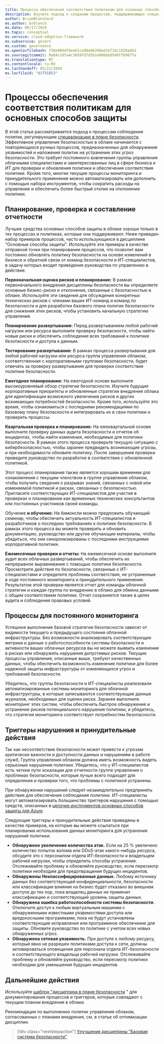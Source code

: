 ```yaml
---
title: Процессы обеспечения соответствия политикам для основных способов защиты
description: Изучите подход к созданию процессов, поддерживающих специализацию в плане безопасности.
author: BrianBlanchard
ms.author: brblanch
ms.date: 09/17/2019
ms.topic: conceptual
ms.service: cloud-adoption-framework
ms.subservice: govern
ms.custom: governance
ms.openlocfilehash: f30e906d7dee61ca98e88398ed16f1dc1828adb3
ms.sourcegitcommit: 9a84c2dfa4c3859fd7d5b1e06bbb8549ff6967fa
ms.translationtype: MT
ms.contentlocale: ru-RU
ms.lasthandoff: 05/21/2020
ms.locfileid: "83755853"
---
```

# <a name="security-baseline-policy-compliance-processes"></a>Процессы обеспечения соответствия политикам для основных способов защиты

В этой статье рассматривается подход к процессам соблюдения политик, регулирующим [специализацию в плане безопасности](./index.md). Эффективное управление безопасностью в облаке начинается с повторяющихся ручных процессов, предназначенных для обнаружения уязвимостей и наложения политик на устранение этих угроз безопасности. Это требует постоянного вовлечения группы управления облачными специалистами и заинтересованных лиц в сфере бизнеса и ИТ для проверки и обновления политики и обеспечения соответствия политике. Кроме того, многие текущие процессы мониторинга и принудительного применения можно автоматизировать или дополнить с помощью набора инструментов, чтобы сократить расходы на управление и обеспечить более быстрый отклик на отклонение политики.

## <a name="planning-review-and-reporting-processes"></a>Планирование, проверка и составление отчетности

Лучшие средства основных способов защиты в облаке хороши только в тех процессах и политиках, которые они поддерживают. Ниже приведен набор примеров процессов, часто использующихся в дисциплине "Основные способы защиты". Используйте эти примеры в качестве отправной точки при планировании процессов, что позволит вам постоянно обновлять политику безопасности на основе изменений в бизнесе и обратной связи от команд безопасности и ИТ-специалистов, в задачу которых входит приведение руководства по управлению в действие.

**Первоначальная оценка рисков и планирование:** В рамках первоначального внедрения дисциплины безопасности вы определяете основные бизнес-риски и отклонения, связанные с безопасностью в облаке. Используйте эти сведения для обсуждения конкретных технических рисков с членами ваших ИТ-команд и команд по безопасности и для разработки базового плана политик безопасности для снижения этих рисков, чтобы установить начальную стратегию управления.

**Планирование развертывания:** Перед развертыванием любой рабочей нагрузки или ресурса выполните проверку безопасности, чтобы найти новые риски и обеспечить соблюдение всех требований к политике безопасности и доступа к данным.

**Тестирование развертывания:** В рамках процесса развертывания для любой рабочей нагрузки или ресурса группа управления облаком, соответственная с корпоративными группами безопасности, будет отвечать за проверку развертывания для проверки соответствия политике безопасности.

**Ежегодное планирование:** На ежегодной основе выполните высокоуровневый обзор стратегии безопасности. Изучите будущие корпоративные приоритеты и обновленные стратегии внедрения облака для идентификации возможного увеличения рисков и других возникающих потребностей безопасности. Кроме того, используйте это время, чтобы ознакомиться с последними рекомендациями по базовому плану безопасности и интегрировать их в свои политики и проверить процессы.

**Квартальная проверка и планирование:** На ежеквартальной основе выполните проверку данных аудита безопасности и отчетов об инцидентах, чтобы найти изменения, необходимые для политики безопасности. В рамках этого процесса проверьте текущую ситуацию с кибербезопасностью, чтобы заранее предвидеть возникающие угрозы, и при необходимости обновите политику. После завершения проверки приведите руководство по разработке в соответствие с обновленной политикой.

Этот процесс планирования также является хорошим временем для ознакомления с текущим членством в группе управления облаком, чтобы получить сведения о разрывах знаний, связанных с новой или изменяемой политикой и рисках, связанных с безопасностью. Пригласите соответствующих ИТ-специалистов для участия в проверках и планировании как временных технических консультантов или постоянных участников своей команды.

Обучение **и обучение:** На бимонсли можно предложить обучающий семинар, чтобы обеспечить актуальность ИТ-специалистов и разработчиков о последних требованиях к политике безопасности. В рамках этого процесса вы можете проверить и обновить документацию, руководство или другие обучающие материалы, чтобы убедиться, что они синхронизированы с последними инструкциями корпоративной политики.

**Ежемесячные проверки и отчеты:** На ежемесячной основе выполните аудит всех облачных развертываний, чтобы обеспечить их непрерывное выравнивание с помощью политики безопасности. Просмотрите действия по безопасности, связанные с ИТ-специалистами и определите проблемы соответствия, не устраненные в ходе постоянного мониторинга и принудительного применения. Результатом этой проверки является отчет для команды облачной стратегии и каждая группа по внедрению в облако для обмена данными с общим соответствием политике. Отчет сохраняется также в целях аудита и соблюдения правовых условий.

## <a name="processes-for-ongoing-monitoring"></a>Процессы для постоянного мониторинга

Успешное выполнение базовой стратегии безопасности зависит от видимости текущего и предыдущего состояния облачной инфраструктуры. Без возможности анализировать соответствующие метрики и данные о работоспособности системы безопасности и активности ваших облачных ресурсов вы не можете выявить изменения в рисках или обнаружить нарушения допустимых рисков. Текущие процессы управления, описанные выше, требуют качественных данных, чтобы обеспечить возможность изменения политики для более надежной защиты инфраструктуры от изменяющихся угроз и требований безопасности.

Убедитесь, что группы безопасности и ИТ-специалисты реализовали автоматизированные системы мониторинга для облачной инфраструктуры, в которые записываются соответствующие данные журналов, необходимых для оценки риска. Заранее выполните мониторинг этих систем, чтобы обеспечить быстрое обнаружение и устранение рисков потенциального нарушения политики, и убедитесь, что стратегия мониторинга соответствует потребностям безопасности.

## <a name="violation-triggers-and-enforcement-actions"></a>Триггеры нарушения и принудительные действия

Так как несоответствие безопасности может привести к угрозам критически важности и доступности данных и нарушениям в работе служб, Группа управления облаком должна иметь возможность видеть серьезные нарушения политики. Убедитесь, что у ИТ-специалистов есть четкие пути эскалации для отчетности группе управления о проблемах безопасности, которые лучше всего подходят для определения и проверки того, что проблемы с политикой устранены.

При обнаружении нарушений следует незамедлительно предпринять действия для обеспечения соблюдения политики. ИТ-специалисты могут автоматизировать большинство триггеров нарушения с помощью средств, описанных в [цепочке инструментов основных способов защиты для Azure](./toolchain.md).

Следующие триггеры и принудительные действия приведены в качестве примеров, на которые вы можете ссылаться при планировании использования данных мониторинга для устранения нарушений политики:

- **Обнаружено увеличение количества атак.** Если на 25 % увеличено количество попыток взлома или DDoS-атак какого-нибудь ресурса, обсудите это с персоналом отдела ИТ-безопасности и владельцем рабочей нагрузки, чтобы определить способы устранения. Отслеживайте проблему и обновляйте руководство, если пересмотр политики необходим для предотвращения будущих инцидентов.
- **Обнаружены Неклассифицированные данные.** Любому источнику данных без соответствующей конфиденциальности, безопасности или классификации влияния на бизнес будет отказано во внешнем доступе до тех пор, пока владелец данных не применит классификацию и соответствующий уровень защиты данных.
- **Обнаружена ошибка работоспособности системы безопасности.** Отключите доступ к любым виртуальным машинам с обнаруженными известными уязвимостями доступа или вредоносными программами, пока не будут установлены соответствующие исправления или программное обеспечение для защиты. Обновите руководство по политике с учетом всех новых обнаруженных угроз.
- **Обнаружена сетевая уязвимость.** При доступе к любому ресурсу, который явно не разрешен политиками доступа к сети, должны активироваться оповещения для персонала отдела ИТ-безопасности и соответствующего владельца рабочей нагрузки. Отслеживайте проблему и обновляйте руководство, если пересмотр политики необходим для уменьшения будущих инцидентов.

## <a name="next-steps"></a>Дальнейшие действия

Используйте [шаблон "дисциплина в плане безопасности](./template.md) " для документирования процессов и триггеров, которые совпадают с текущим планом внедрения в облаке.

Рекомендации по выполнению политик управления облаком, согласованных с планами внедрения, см. в статье об оптимизации дисциплин.

> [!div class="nextstepaction"]
> [Улучшения дисциплины "Базовая система безопасности"](./discipline-improvement.md)
